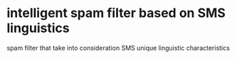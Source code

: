 # intelligent spam filter based on SMS linguistics
 spam filter that take into consideration SMS unique linguistic characteristics
